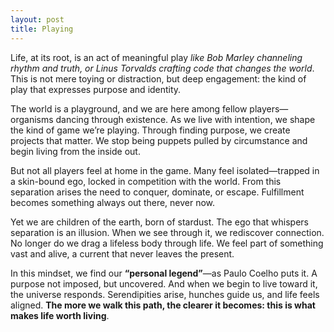 ```yaml
---
layout: post
title: Playing
---
```

Life, at its root, is an act of meaningful play _like Bob Marley channeling rhythm and truth, or Linus Torvalds crafting code that changes the world_. This is not mere toying or distraction, but deep engagement: the kind of play that expresses purpose and identity.

The world is a playground, and we are here among fellow players—organisms dancing through existence. As we live with intention, we shape the kind of game we’re playing. Through finding purpose, we create projects that matter. We stop being puppets pulled by circumstance and begin living from the inside out.

But not all players feel at home in the game. Many feel isolated—trapped in a skin-bound ego, locked in competition with the world. From this separation arises the need to conquer, dominate, or escape. Fulfillment becomes something always out there, never now.

Yet we are children of the earth, born of stardust. The ego that whispers separation is an illusion. When we see through it, we rediscover connection. No longer do we drag a lifeless body through life. We feel part of something vast and alive, a current that never leaves the present.

In this mindset, we find our **“personal legend”**—as Paulo Coelho puts it. A purpose not imposed, but uncovered. And when we begin to live toward it, the universe responds. Serendipities arise, hunches guide us, and life feels aligned. **The more we walk this path, the clearer it becomes: this is what makes life worth living**.
